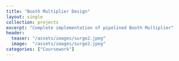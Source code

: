 ```yaml
---
title: "Booth Multiplier Design"
layout: single
collection: projects
excerpt: "Complete implementation of pipelined Booth Multiplier"
header:
  teaser: "/assets/images/surge2.jpeg"
  image:  "/assets/images/surge2.jpeg"
categories: ["Coursework"]
---
```

